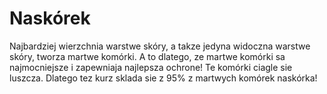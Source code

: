 # Naskórek

Najbardziej wierzchnia warstwe skóry, a takze jedyna widoczna warstwe skóry,
tworza martwe komórki. A to dlatego, ze martwe komórki sa najmocniejsze i
zapewniaja najlepsza ochrone! Te komórki ciagle sie luszcza. Dlatego tez kurz
sklada sie z 95% z martwych komórek naskórka!
